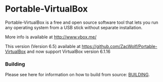 Portable-VirtualBox
===================

Portable-VirtualBox is a free and open source software tool that lets you run any operating system from a USB stick without separate installation.

More info is available at http://www.vbox.me/

This version (Version 6.5) available at https://github.com/ZacWolf/Portable-VirtualBox and now support VirtualBox version 6.1.16



### Building ###

Please see here for information on how to build from source: [BUILDING](BUILDING.md).
